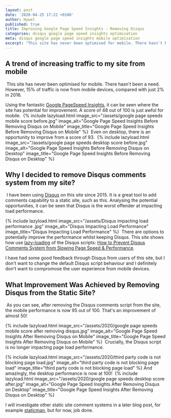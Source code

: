 ```yaml
---
layout: post
date: '2020-04-25 17:22 +0100'
author: Hywel
published: true
title: Improving Google Page Speed Insights - Removing Disqus
categories: disqus google page speed insights optimisation
meta: disqus google page speed insights mobile optimisation
excerpt: "This site has never been optimised for mobile. There hasn't been a need. However, 15% of traffic is now from mobile devices, compared with just 2% in 2016."
---
```

## A trend of increasing traffic to my site from mobile
​
This site has never been optimised for mobile. There hasn't been a need. However, 15% of traffic is now from mobile devices, compared with just 2% in 2016.

Using the fantastic [Google PageSpeed Insights](https://developers.google.com/speed/pagespeed/insights/), it can be seen where the site has potential for improvement. A score of 48 out of 100 is just awful for mobile.
​
{% include lazyload.html image_src="/assets/google page speeds mobile score before.jpg" image_alt="Google Page Speed Insights Before Removing Disqus on Mobile" image_title="Google Page Speed Insights Before Removing Disqus on Mobile" %}
​
Even on desktop, there is an opportunity to improve from a score of 93.
​
{% include lazyload.html image_src="/assets/google page speeds desktop score before.jpg" image_alt="Google Page Speed Insights Before Removing Disqus on Desktop" image_title="Google Page Speed Insights Before Removing Disqus on Desktop" %}


## Why I decided to remove Disqus comments system from my site?
​
I have been using [Disqus](https://disqus.com/) on this site since 2015. It is a great tool to add comments capability to a static site, such as this. Analysing the potential opportunities, it can be seen that Disqus is the worst offender at impacting load performance.

{% include lazyload.html image_src="/assets/Disqus impacting load performance .jpg" image_alt="Disqus Impacting Load Performance" image_title="Disqus Impacting Load Performance" %}
​
There are options to potentially improve the performance whilst keeping Disqus.  This site shows how use [lazy-loading](https://en.wikipedia.org/wiki/Lazy_loading) of the Disqus scripts: [How to Prevent Disqus Comments System from Slowing Page Speed & Performance](https://usefulangle.com/post/251/disqus-comments-improve-page-load-speed).
​
 
 I have had some good feedback through Disqus from users of this site, but I don't want to change the default Disqus script behaviour and I definitely don't want to compromose the user experience from mobile devices.
​
## What Improvement Was Achieved by Removing Disqus from the Static Site?
​
As you can see, after removing the Disqus comments script from the site, the mobile performance is now  95 out of 100.  That's an improvement of almost 50!

{% include lazyload.html image_src="/assets/2020/google page speeds mobile score after removing disqus.jpg" image_alt="Google Page Speed Insights After Removing Disqus on Mobile" image_title="Google Page Speed Insights After Removing Disqus on Mobile" %}
​
Crucially, the Disqus script is no longer impacting page load performance.

{% include lazyload.html image_src="/assets/2020/third party code is not blocking page load.jpg" image_alt="third party code is not blocking page load" image_title="third party code is not blocking page load" %}
​
And amazingly, the desktop performance is now at 100!
​
{% include lazyload.html image_src="/assets/2020/google page speeds desktop score after.jpg" image_alt="Google Page Speed Insights After Removing Disqus on Desktop" image_title="Google Page Speed Insights After Removing Disqus on Desktop" %}

I will investigate other static site comment systems in a later blog post, for example [staticman](https://staticman.net/), but for now, job done.